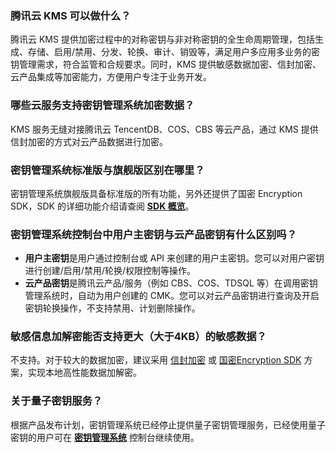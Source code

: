 

### 腾讯云 KMS 可以做什么？

 腾讯云 KMS 提供加密过程中的对称密钥与非对称密钥的全生命周期管理，包括生成、存储、启用/禁用、分发、轮换、审计、销毁等，满足用户多应用多业务的密钥管理需求，符合监管和合规要求。同时，KMS 提供敏感数据加密、信封加密、云产品集成等加密能力，方便用户专注于业务开发。 


### 哪些云服务支持密钥管理系统加密数据？

KMS 服务无缝对接腾讯云 TencentDB、COS、CBS 等云产品，通过 KMS 提供信封加密的方式对云产品数据进行加密。

### 密钥管理系统标准版与旗舰版区别在哪里？

 密钥管理系统旗舰版具备标准版的所有功能，另外还提供了国密 Encryption SDK，SDK 的详细功能介绍请查阅 [**SDK 概览**](https://cloud.tencent.com/document/product/573/49385)。

### 密钥管理系统控制台中用户主密钥与云产品密钥有什么区别吗？

- **用户主密钥**是用户通过控制台或 API 来创建的用户主密钥。您可以对用户密钥进行创建/启用/禁用/轮换/权限控制等操作。
- **云产品密钥**是腾讯云产品/服务（例如 CBS、COS、TDSQL 等）在调用密钥管理系统时，自动为用户创建的 CMK。您可以对云产品密钥进行查询及开启密钥轮换操作，不支持禁用、计划删除操作。


### 敏感信息加解密能否支持更大（大于4KB）的敏感数据？

不支持。对于较大的数据加密，建议采用 [信封加密](https://cloud.tencent.com/document/product/573/8791) 或 [国密Encryption SDK](https://cloud.tencent.com/document/product/573/49385) 方案，实现本地高性能数据加解密。


### 关于量子密钥服务？

根据产品发布计划，密钥管理系统已经停止提供量子密钥管理服务，已经使用量子密钥的用户可在 [**密钥管理系统**](https://console.cloud.tencent.com/kms) 控制台继续使用。
